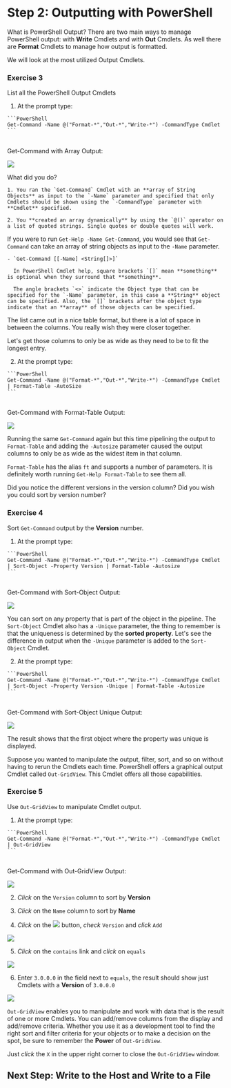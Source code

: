 # Step 2: Outputting with PowerShell

What is PowerShell Output? There are two main ways to manage PowerShell output: with **Write** Cmdlets and with **Out** Cmdlets. As well there are **Format** Cmdlets to manage how output is formatted.

We will look at the most utilized Output Cmdlets.

### Exercise 3

List all the PowerShell Output Cmdlets

  1. At the prompt type:

    ```PowerShell
    Get-Command -Name @("Format-*","Out-*","Write-*") -CommandType Cmdlet
    ```

  </br>Get-Command with Array Output:

  ![](/assets/images/image-04.jpg)

  What did you do?

    1. You ran the `Get-Command` Cmdlet with an **array of String Objects** as input to the `-Name` parameter and specified that only Cmdlets should be shown using the `-CommandType` parameter with **Cmdlet** specified.

    2. You **created an array dynamically** by using the `@()` operator on a list of quoted strings. Single quotes or double quotes will work.

  If you were to run `Get-Help -Name Get-Command`, you would see that `Get-Command` can take an array of string objects as input to the `-Name` parameter.

    - `Get-Command [[-Name] <String[]>]`

      In PowerShell Cmdlet help, square brackets `[]` mean **something** is optional when they surround that **something**.

      The angle brackets `<>` indicate the Object type that can be specified for the `-Name` parameter, in this case a **String** object can be specified. Also, the `[]` brackets after the object type indicate that an **array** of those objects can be specified.

  The list came out in a nice table format, but there is a lot of space in between the columns. You really wish they were closer together.

  Let's get those columns to only be as wide as they need to be to fit the longest entry.

  2. At the prompt type:

    ```PowerShell
    Get-Command -Name @("Format-*","Out-*","Write-*") -CommandType Cmdlet | Format-Table -AutoSize
    ```

  </br> Get-Command with Format-Table Output:

  ![](/assets/images/image-05.jpg)

  Running the same `Get-Command` again but this time pipelining the output to `Format-Table` and adding the `-Autosize` parameter caused the output columns to only be as wide as the widest item in that column.

  `Format-Table` has the alias `ft` and supports a number of parameters. It is definitely worth running `Get-Help Format-Table` to see them all.

  Did you notice the different versions in the version column? Did you wish you could sort by version number?

### Exercise 4

Sort `Get-Command` output by the **Version** number.

  1. At the prompt type:

    ```PowerShell
    Get-Command -Name @("Format-*","Out-*","Write-*") -CommandType Cmdlet | Sort-Object -Property Version | Format-Table -Autosize
    ```

  </br> Get-Command with Sort-Object Output:

  ![](/assets/images/image-06.jpg)

  You can sort on any property that is part of the object in the pipeline. The `Sort-Object` Cmdlet also has a `-Unique` parameter, the thing to remember is that the uniqueness is determined by the **sorted property**. Let's see the difference in output when the `-Unique` parameter is added to the `Sort-Object` Cmdlet.

  2. At the prompt type:

    ```PowerShell
    Get-Command -Name @("Format-*","Out-*","Write-*") -CommandType Cmdlet | Sort-Object -Property Version -Unique | Format-Table -Autosize
    ```

  </br>Get-Command with Sort-Object Unique Output:

  ![](/assets/images/image-07.jpg)

  The result shows that the first object where the property was unique is displayed.

  Suppose you wanted to manipulate the output, filter, sort, and so on without having to rerun the Cmdlets each time. PowerShell offers a graphical output Cmdlet called `Out-GridView`. This Cmdlet offers all those capabilities.

### Exercise 5

Use `Out-GridView` to manipulate Cmdlet output.

  1. At the prompt type:

    ```PowerShell
    Get-Command -Name @("Format-*","Out-*","Write-*") -CommandType Cmdlet | Out-GridView
    ```

  </br>Get-Command with Out-GridView Output:

  ![](/assets/images/image-08.jpg)

  2. *Click* on the `Version` column to sort by **Version**

  3. *Click* on the `Name` column to sort by **Name**

  4. *Click* on the ![](/assets/images/image-09.jpg) button, *check* `Version` and *click* `Add`

  ![](/assets/images/image-10.jpg)

  5. *Click* on the `contains` link and *click* on `equals`

  ![](/assets/images/image-11.jpg)

  6. Enter `3.0.0.0` in the field next to `equals`, the result should show just Cmdlets with a **Version** of `3.0.0.0`

  ![](/assets/images/image-12.jpg)

  `Out-GridView` enables you to manipulate and work with data that is the result of one or more Cmdlets. You can add/remove columns from the display and add/remove criteria. Whether you use it as a development tool to find the right sort and filter criteria for your objects or to make a decision on the spot, be sure to remember the **Power** of `Out-GridView`.

  Just *click* the `X` in the upper right corner to close the `Out-GridView` window.

## Next Step: Write to the Host and Write to a File
